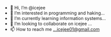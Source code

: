 - 👋 Hi, I’m @icejee
- 👀 I’m interested in programming and haking...
- 🌱 I’m currently learning information systems...
- 💞️ I’m looking to collaborate on icejee ...
- 📫 How to reach me ...icejee01@gmail.com

<!---
icejee/icejee is a ✨ special ✨ repository because its `README.md` (this file) appears on your GitHub profile.
You can click the Preview link to take a look at your changes.
--->
